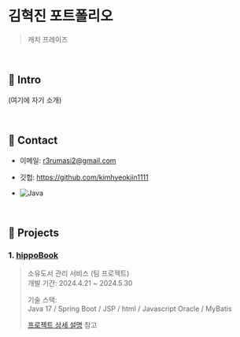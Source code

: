 # 김혁진 포트폴리오
>캐치 프레이즈

</br>

## :pushpin: Intro
(여기에 자기 소개)

</br>

## :pushpin: Contact
- 이메일: r3rumasi2@gmail.com
- 깃헙: https://github.com/kimhyeokjin1111

- ![Java](https://img.shields.io/badge/java-%23ED8B00.svg?style=for-the-badge&logo=openjdk&logoColor=white)

</br>

## :pushpin: Projects
### 1. [hippoBook](https://github.com/Integerous/goQuality)
>소유도서 관리 서비스  (팀 프로젝트)  
>개발 기간: 2024.4.21 ~ 2024.5.30 
>  
>기술 스택:  
>Java 17 / Spring Boot / JSP / html / Javascript
>Oracle / MyBatis
>  
>[프로젝트 상세 설명](https://github.com/Integerous/goQuality) 참고
